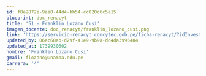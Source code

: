 ```yaml
---
id: f8a2872e-9aa0-44d4-bb54-cc020c6c5e15
blueprint: doc_renacyt
title: '51 - Franklin Lozano Cusi'
imagen_docente: doc_renacyt/franklin_lozano_cusi.png
link: 'https://servicio-renacyt.concytec.gob.pe/ficha-renacyt/?idInvestigador=321879'
updated_by: 06ac68ab-d29f-41e9-9b9a-dd4da3996484
updated_at: 1739930602
nombre: 'Franklin Lozano Cusi'
gmail: flozano@unamba.edu.pe
carrera: '4'
---
```

